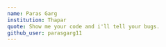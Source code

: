 ```yaml
---
name: Paras Garg
institution: Thapar
quote: Show me your code and i'll tell your bugs.
github_user: parasgarg11
---
```

